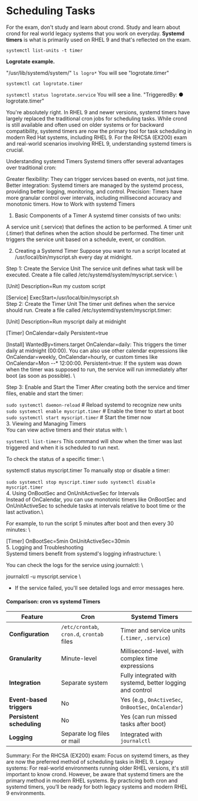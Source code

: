 # Scheduling Tasks

For the exam, don't study and learn about crond. Study and learn about crond for real world legacy systems that you work on everyday. **Systemd timers** is what is primarily used on RHEL 9 and that's reflected on the exam.

``systemctl list-units -t timer``

**Logrotate example.**

"/usr/lib/systemd/system/"
``ls logro*``
You will see "logrotate.timer"

``systemctl cat logrotate.timer``

``systemctl status logrotate.service``
You will see a line.
"TriggeredBy: ● logrotate.timer"



You're absolutely right. In RHEL 9 and newer versions, systemd timers have largely replaced the traditional cron jobs for scheduling tasks. While crond is still available and often used on older systems or for backward compatibility, systemd timers are now the primary tool for task scheduling in modern Red Hat systems, including RHEL 9. For the RHCSA (EX200) exam and real-world scenarios involving RHEL 9, understanding systemd timers is crucial.

Understanding systemd Timers
Systemd timers offer several advantages over traditional cron:

Greater flexibility: They can trigger services based on events, not just time.
Better integration: Systemd timers are managed by the systemd process, providing better logging, monitoring, and control.
Precision: Timers have more granular control over intervals, including millisecond accuracy and monotonic timers.
How to Work with systemd Timers
1. Basic Components of a Timer
A systemd timer consists of two units:

A service unit (.service) that defines the action to be performed.
A timer unit (.timer) that defines when the action should be performed.
The timer unit triggers the service unit based on a schedule, event, or condition.

2. Creating a Systemd Timer
Suppose you want to run a script located at /usr/local/bin/myscript.sh every day at midnight.

Step 1: Create the Service Unit
The service unit defines what task will be executed. Create a file called /etc/systemd/system/myscript.service: \


[Unit]
Description=Run my custom script

[Service]
ExecStart=/usr/local/bin/myscript.sh \
Step 2: Create the Timer Unit
The timer unit defines when the service should run. Create a file called /etc/systemd/system/myscript.timer:


[Unit]
Description=Run myscript daily at midnight

[Timer]
OnCalendar=daily
Persistent=true

[Install]
WantedBy=timers.target
OnCalendar=daily: This triggers the timer daily at midnight (00:00). You can also use other calendar expressions like OnCalendar=weekly, OnCalendar=hourly, or custom times like OnCalendar=Mon *-*-* 12:00:00.
Persistent=true: If the system was down when the timer was supposed to run, the service will run immediately after boot (as soon as possible). \

Step 3: Enable and Start the Timer
After creating both the service and timer files, enable and start the timer:


``sudo systemctl daemon-reload``           # Reload systemd to recognize new units \
``sudo systemctl enable myscript.timer``   # Enable the timer to start at boot \
``sudo systemctl start myscript.timer``    # Start the timer now \
3. Viewing and Managing Timers \
You can view active timers and their status with: \


``systemctl list-timers``
This command will show when the timer was last triggered and when it is scheduled to run next.

To check the status of a specific timer: \


systemctl status myscript.timer
To manually stop or disable a timer:


``sudo systemctl stop myscript.timer``
``sudo systemctl disable myscript.timer``\
4. Using OnBootSec and OnUnitActiveSec for Intervals\
Instead of OnCalendar, you can use monotonic timers like OnBootSec and OnUnitActiveSec to schedule tasks at intervals relative to boot time or the last activation.\

For example, to run the script 5 minutes after boot and then every 30 minutes: \


[Timer]
OnBootSec=5min
OnUnitActiveSec=30min \
5. Logging and Troubleshooting \
Systemd timers benefit from systemd's logging infrastructure: \

You can check the logs for the service using journalctl: \

journalctl -u myscript.service \ 
- If the service failed, you'll see detailed logs and error messages here.
#### Comparison: cron vs systemd Timers
| Feature               | Cron                                   | Systemd Timers                                    |
|-----------------------|----------------------------------------|--------------------------------------------------|
| **Configuration**      | `/etc/crontab`, `cron.d`, `crontab` files | Timer and service units (`.timer`, `.service`)    |
| **Granularity**        | Minute-level                          | Millisecond-level, with complex time expressions  |
| **Integration**        | Separate system                       | Fully integrated with systemd, better logging and control |
| **Event-based triggers**| No                                    | Yes (e.g., `OnActiveSec`, `OnBootSec`, `OnCalendar`) |
| **Persistent scheduling**| No                                  | Yes (can run missed tasks after boot)             |
| **Logging**            | Separate log files or mail            | Integrated with `journalctl`                      |

Summary:
For the RHCSA (EX200) exam: Focus on systemd timers, as they are now the preferred method of scheduling tasks in RHEL 9.
Legacy systems: For real-world environments running older RHEL versions, it's still important to know crond. However, be aware that systemd timers are the primary method in modern RHEL systems.
By practicing both cron and systemd timers, you’ll be ready for both legacy systems and modern RHEL 9 environments.

